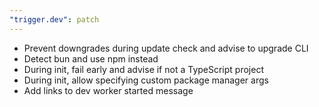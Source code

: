 ```yaml
---
"trigger.dev": patch
---
```


- Prevent downgrades during update check and advise to upgrade CLI
- Detect bun and use npm instead
- During init, fail early and advise if not a TypeScript project
- During init, allow specifying custom package manager args
- Add links to dev worker started message